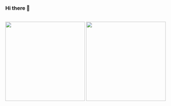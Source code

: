 ### Hi there 👋

<br/>
<!--
<img title="My status" heigth="340" width="440" src="https://github-readme-stats.vercel.app/api?username=edipojuan&hide=issues&count_private=true&icon_color=871486&title_color=000000&bg_color=ffffff&show_icons=true)"/>
-->
<div>
  <img height="250em" src="https://github-readme-stats.vercel.app/api/top-langs/?username=edipojuan" />
  <img height="250em" src="https://github-readme-stats.vercel.app/api?username=edipojuan&show_icons=true" />
</div>

<!--
**edipojuan/edipojuan** is a ✨ _special_ ✨ repository because its `README.md` (this file) appears on your GitHub profile.

Here are some ideas to get you started:

- 🔭 I’m currently working on ...
- 🌱 I’m currently learning ...
- 👯 I’m looking to collaborate on ...
- 🤔 I’m looking for help with ...
- 💬 Ask me about ...
- 📫 How to reach me: ...
- 😄 Pronouns: ...
- ⚡ Fun fact: ...
-->
